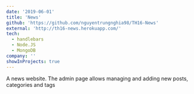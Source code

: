 ```yaml
---
date: '2019-06-01'
title: 'News'
github: 'https://github.com/nguyentrungnghia98/TH16-News'
external: 'http://th16-news.herokuapp.com/'
tech:
  - handlebars
  - Node.JS
  - MongoDB
company: ''
showInProjects: true
---
```


A news website. The admin page allows managing and adding new posts, categories and tags
